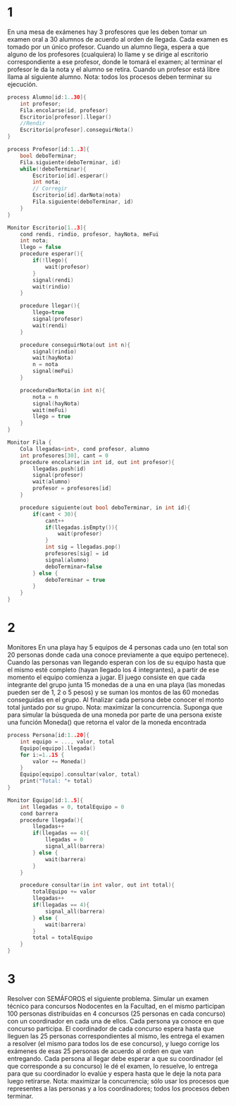 # 1 
En una mesa de exámenes hay 3 profesores que les deben tomar un examen oral a 30 alumnos de acuerdo al orden de llegada. Cada examen es tomado por un único profesor. Cuando un alumno llega, espera a que alguno de los profesores (cualquiera) lo llame y se dirige al escritorio correspondiente a ese profesor, donde le tomará el examen; al terminar el profesor le da la nota y el alumno se retira. Cuando un profesor está libre llama al siguiente alumno. Nota: todos los procesos deben terminar su ejecución.
```cpp
process Alumno[id:1..30]{
    int profesor;
    Fila.encolarse(id, profesor)
    Escritorio[profesor].llegar()
    //Rendir
    Escritorio[profesor].conseguirNota()
}

process Profesor[id:1..3]{
    bool deboTerminar;
    Fila.siguiente(deboTerminar, id)
    while(!deboTerminar){
        Escritorio[id].esperar()
        int nota;
        // Corregir
        Escritorio[id].darNota(nota)
        Fila.siguiente(deboTerminar, id)
    }
}

Monitor Escritorio[1..3]{
    cond rendi, rindio, profesor, hayNota, meFui
    int nota;
    llego = false
    procedure esperar(){
        if(!llego){
            wait(profesor)
        }
        signal(rendi)
        wait(rindio)
    }

    procedure llegar(){
        llego=true
        signal(profesor)
        wait(rendi)
    }

    procedure conseguirNota(out int n){
        signal(rindio)
        wait(hayNota)
        n = nota
        signal(meFui)
    }

    procedureDarNota(in int n){
        nota = n
        signal(hayNota)
        wait(meFui)
        llego = true
    }
}

Monitor Fila {
    Cola llegadas<int>, cond profesor, alumno
    int profesores[30], cant = 0
    procedure encolarse(in int id, out int profesor){
        llegadas.push(id)
        signal(profesor)
        wait(alumno)
        profesor = profesores[id]
    }

    procedure siguiente(out bool deboTerminar, in int id){
        if(cant < 30){
            cant++
            if(llegadas.isEmpty()){
                wait(profesor)
            }
            int sig = llegadas.pop()
            profesores[sig] = id
            signal(alumno)
            deboTerminar=false
        } else {
            deboTerminar = true
        }
    }
}
```

# 2
Monitores En una playa hay 5 equipos de 4 personas cada uno (en total son 20 personas donde cada
una conoce previamente a que equipo pertenece). Cuando las personas van llegando
esperan con los de su equipo hasta que el mismo esté completo (hayan llegado los 4
integrantes), a partir de ese momento el equipo comienza a jugar. El juego consiste en que
cada integrante del grupo junta 15 monedas de a una en una playa (las monedas pueden ser
de 1, 2 o 5 pesos) y se suman los montos de las 60 monedas conseguidas en el grupo. Al
finalizar cada persona debe conocer el monto total juntado por su grupo. Nota: maximizar
la concurrencia. Suponga que para simular la búsqueda de una moneda por parte de una
persona existe una función Moneda() que retorna el valor de la moneda encontrada
```cpp
process Persona[id:1..20]{
    int equipo = ..., valor, total
    Equipo[equipo].llegada()
    for i:=1..15 {
        valor += Moneda()
    }
    Equipo[equipo].consultar(valor, total)
    print("Total: "+ total)
}

Monitor Equipo[id:1..5]{
    int llegadas = 0, totalEquipo = 0
    cond barrera
    procedure llegada(){
        llegadas++
        if(llegadas == 4){
            llegadas = 0
            signal_all(barrera)
        } else {
            wait(barrera)
        }
    }

    procedure consultar(in int valor, out int total){
        totalEquipo += valor
        llegadas++
        if(llegadas == 4){
            signal_all(barrera)
        } else {
            wait(barrera)
        }
        total = totalEquipo
    }
}
```

# 3
Resolver con SEMÁFOROS el siguiente problema. Simular un examen técnico para concursos Nodocentes en la Facultad, en el mismo participan 100 personas distribuidas en 4 concursos (25 personas en cada concurso) con un coordinador en cada una de ellos. Cada persona ya conoce en que concurso participa. El coordinador de cada concurso espera hasta que lleguen las 25 personas correspondientes al mismo, les entrega el examen a resolver (el mismo para todos los de ese concurso), y luego corrige los exámenes de esas 25 personas de acuerdo al orden en que van entregando. Cada persona al llegar debe esperar a que su coordinador (el que corresponde a su concurso) le dé el examen, lo resuelve, lo entrega para que su coordinador lo evalúe y espera hasta que le deje la nota para luego retirarse. Nota: maximizar la concurrencia; sólo usar los procesos que representes a las personas y a los coordinadores; todos los procesos deben terminar.
```cpp

```